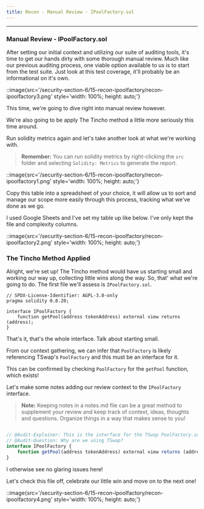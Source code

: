 ```yaml
---
title: Recon - Manual Review - IPoolFactory.sol
---
```


---

### Manual Review - IPoolFactory.sol

After setting our initial context and utilizing our suite of auditing tools, it's time to get our hands dirty with some thorough manual review. Much like our previous auditing process, one viable option available to us is to start from the test suite. Just look at this test coverage, it'll probably be an informational on it's own.

::image{src='/security-section-6/15-recon-ipoolfactory/recon-ipoolfactory3.png' style='width: 100%; height: auto;'}

This time, we're going to dive right into manual review however.

We're also going to be apply The Tincho method a little more seriously this time around.

Run solidity metrics again and let's take another look at what we're working with.

> **Remember:** You can run solidity metrics by right-clicking the `src` folder and selecting `Solidity: Metrics` to generate the report.

::image{src='/security-section-6/15-recon-ipoolfactory/recon-ipoolfactory1.png' style='width: 100%; height: auto;'}

Copy this table into a spreadsheet of your choice, it will allow us to sort and manage our scope more easily through this process, tracking what we've done as we go.

I used Google Sheets and I've set my table up like below. I've only kept the file and complexity columns.

::image{src='/security-section-6/15-recon-ipoolfactory/recon-ipoolfactory2.png' style='width: 100%; height: auto;'}

### The Tincho Method Applied

Alright, we're set up! The Tincho method would have us starting small and working our way up, collecting little wins along the way. So, that' what we're going to do. The first file we'll assess is `IPoolFactory.sol`.

```solidity
// SPDX-License-Identifier: AGPL-3.0-only
pragma solidity 0.8.20;

interface IPoolFactory {
    function getPool(address tokenAddress) external view returns (address);
}
```

That's it, that's the whole interface. Talk about starting small.

From our context gathering, we can infer that `PoolFactory` is likely referencing TSwap's `PoolFactory` and this must be an interface for it.

This can be confirmed by checking `PoolFactory` for the `getPool` function, which exists!

Let's make some notes adding our review context to the `IPoolFactory` interface.

> **Note:** Keeping notes in a notes.md file can be a great method to supplement your review and keep track of context, ideas, thoughts and questions. Organize things in a way that makes sense to you!

```js

// @Audit-Explainer: This is the interface for the TSwap PoolFactory.sol contract
// @Audit-Question: Why are we using TSwap?
interface IPoolFactory {
    function getPool(address tokenAddress) external view returns (address);
}
```

I otherwise see no glaring issues here!

Let's check this file off, celebrate our little win and move on to the next one!

::image{src='/security-section-6/15-recon-ipoolfactory/recon-ipoolfactory4.png' style='width: 100%; height: auto;'}

